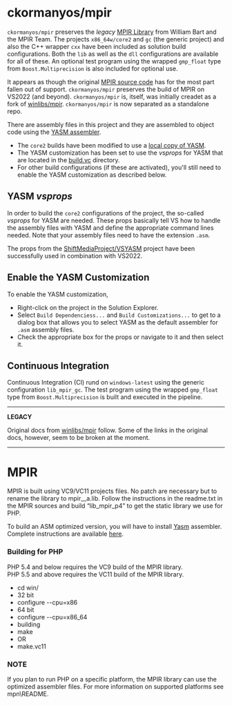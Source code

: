 ckormanyos/mpir
==================

`ckormanyos/mpir` preserves the _legacy_
[MPIR Library](https://en.wikipedia.org/wiki/MPIR_(mathematics_software))
from William Bart and the MPIR Team. The projects `x86_64w/core2`
and `gc` (the generic project) and also the C++ wrapper `cxx`
have been included as solution build configurations. Both the `lib`
as well as the `dll` configurations are available for all of these.
An optional test program using the wrapped `gmp_float` type
from `Boost.Multiprecision` is also included for optional use.

It appears as though the original [MPIR source code](https://github.com/wbhart/mpir)
has for the most part fallen out of support. `ckormanyos/mpir` preserves
the build of MPIR on VS2022 (and beyond). `ckormanyos/mpir` is, itself,
was initially creadet as a fork of [winlibs/mpir](https://github.com/winlibs/mpir).
`ckormanyos/mpir` is now separated as a standalone repo.

There are assembly files in this project and they are assembled
to object code using the [YASM assembler](https://github.com/yasm/yasm).
  - The `core2` builds have been modified to use a [local copy of YASM](./build.vc/yasm/1.3.0).
  - The YASM customization has been set to use the _vsprops_ for YASM that are located in the [build.vc](./build.vc) directory.
  - For other build configurations (if these are activated), you'll still need to enable the YASM customization as described below.

## YASM _vsprops_

In order to build the `core2` configurations of the project,
the so-called _vsprops_ for YASM are needed.
These props basically tell VS how to handle the assembly
files with YASM and define the appropriate command lines needed.
Note that your assembly files need to have the extension `.asm`.

The props from the [ShiftMediaProject/VSYASM](https://github.com/ShiftMediaProject/VSYASM)
project have been successfully used in combination with VS2022.

## Enable the YASM Customization

To enable the YASM customization,
  - Right-click on the project in the Solution Explorer.
  - Select `Build Dependenciess...` and `Build Customizations...` to get to a dialog box that allows you to select YASM as the default assembler for `.asm` assembly files.
  - Check the appropriate box for the props or navigate to it and then select it.

## Continuous Integration

Continuous Integration (CI) rund on `windows-latest` using the
generic configuration `lib_mpir_gc`. The test program using
the wrapped `gmp_float` type from `Boost.Multiprecision`
is built and executed in the pipeline.

---
**LEGACY**

Original docs from [winlibs/mpir](https://github.com/winlibs/mpir) follow.
Some of the links in the original docs, however, seem to be broken at the moment.

---

# MPIR

MPIR is built using VC9/VC11 projects files. No patch are necessary but to rename
the library to mpir__a.lib. Follow the instructions in the readme.txt in the
MPIR sources and build “lib_mpir_p4” to get the static library we use for PHP.

To build an ASM optimized version, you will have to install
[Yasm](http://www.tortall.net/projects/yasm/) assembler. Complete instructions
are available
[here](http://www.tortall.net/projects/yasm/wiki/VisualStudio2005).

### Building for PHP

PHP 5.4 and below requires the VC9 build of the MPIR library.<br>
PHP 5.5 and above requires the VC11 build of the MPIR library.

* cd win/
* 32 bit
 * configure --cpu=x86
* 64 bit
 * configure --cpu=x86_64
* building
 * make
 * OR
 * make.vc11

### NOTE

If you plan to run PHP on a specific platform, the MPIR library can use the optimized assembler files. For more information on supported platforms see mpn\README. 
